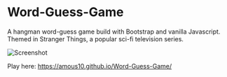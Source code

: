 # Word-Guess-Game

A hangman word-guess game build with Bootstrap and vanilla Javascript. Themed in Stranger Things, a popular sci-fi television series.

![Screenshot](../assets/images/Screen-Shot.png)

Play here: https://amous10.github.io/Word-Guess-Game/
